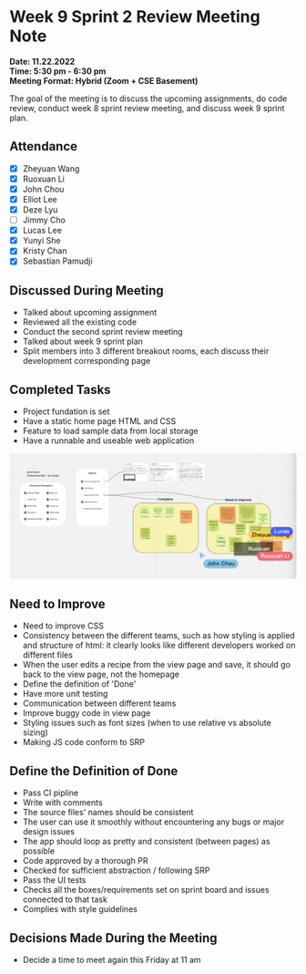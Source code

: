 # Week 9 Sprint 2 Review Meeting Note

**Date: 11.22.2022**\
**Time: 5:30 pm - 6:30 pm**\
**Meeting Format: Hybrid (Zoom + CSE Basement)**

The goal of the meeting is to discuss the upcoming assignments, do code review, conduct week 8 sprint review meeting, and discuss week 9 sprint plan.

## Attendance

- [x] Zheyuan Wang
- [x] Ruoxuan Li
- [x] John Chou
- [x] Elliot Lee
- [x] Deze Lyu
- [ ] Jimmy Cho
- [x] Lucas Lee
- [x] Yunyi She
- [x] Kristy Chan
- [x] Sebastian Pamudji

## Discussed During Meeting

- Talked about upcoming assignment
- Reviewed all the existing code
- Conduct the second sprint review meeting
- Talked about week 9 sprint plan
- Split members into 3 different breakout rooms, each discuss their development corresponding page

## Completed Tasks

- Project fundation is set
- Have a static home page HTML and CSS
- Feature to load sample data from local storage
- Have a runnable and useable web application

![Spring Review 2 Meeting Pic](11_22_2022.png)

## Need to Improve

- Need to improve CSS
- Consistency between the different teams, such as how styling is applied and structure of html: it clearly looks like different developers worked on different files
- When the user edits a recipe from the view page and save, it should go back to the view page, not the homepage
- Define the definition of 'Done'
- Have more unit testing
- Communication between different teams
- Improve buggy code in view page
- Styling issues such as font sizes (when to use relative vs absolute sizing)
- Making JS code conform to SRP

## Define the Definition of Done

- Pass CI pipline
- Write with comments
- The source files' names should be consistent
- The user can use it smoothly without encountering any bugs or major design issues
- The app should loop as pretty and consistent (between pages) as possible
- Code approved by a thorough PR
- Checked for sufficient abstraction / following SRP
- Pass the UI tests
- Checks all the boxes/requirements set on sprint board and issues connected to that task
- Complies with style guidelines

## Decisions Made During the Meeting

- Decide a time to meet again this Friday at 11 am
